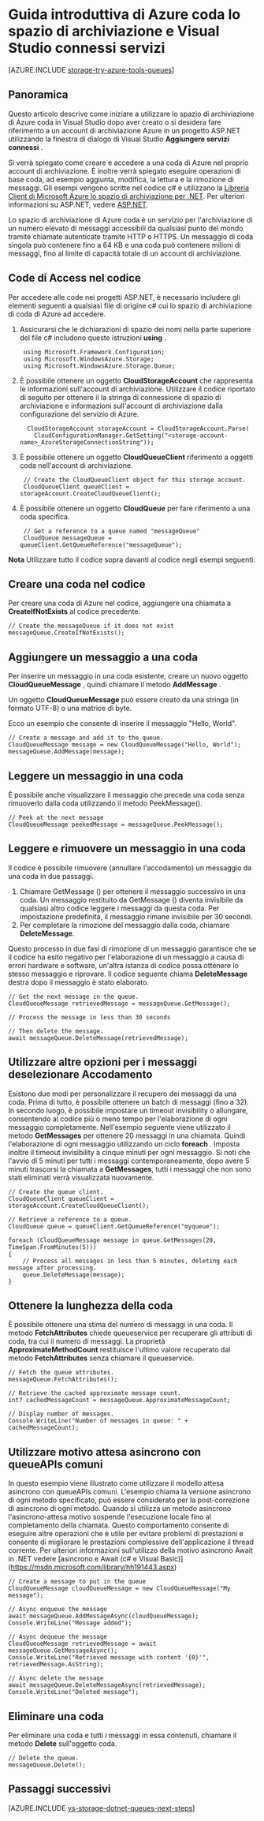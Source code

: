 <properties
    pageTitle="Guida introduttiva allo spazio di archiviazione di coda e Visual Studio connessi servizi (ASP.NET) | Microsoft Azure"
    description="Come iniziare a utilizzare lo spazio di archiviazione di Azure coda in un progetto ASP.NET in Visual Studio dopo la connessione a un account di archiviazione utilizzando Visual Studio connessi servizi"
    services="storage"
    documentationCenter=""
    authors="TomArcher"
    manager="douge"
    editor=""/>

<tags
    ms.service="storage"
    ms.workload="web"
    ms.tgt_pltfrm="vs-getting-started"
    ms.devlang="na"
    ms.topic="article"
    ms.date="08/15/2016"
    ms.author="tarcher"/>

# <a name="get-started-with-azure-queue-storage-and-visual-studio-connected-services"></a>Guida introduttiva di Azure coda lo spazio di archiviazione e Visual Studio connessi servizi

[AZURE.INCLUDE [storage-try-azure-tools-queues](../../includes/storage-try-azure-tools-queues.md)]

## <a name="overview"></a>Panoramica

Questo articolo descrive come iniziare a utilizzare lo spazio di archiviazione di Azure coda in Visual Studio dopo aver creato o si desidera fare riferimento a un account di archiviazione Azure in un progetto ASP.NET utilizzando la finestra di dialogo di Visual Studio **Aggiungere servizi connessi** .

Si verrà spiegato come creare e accedere a una coda di Azure nel proprio account di archiviazione. È inoltre verrà spiegato eseguire operazioni di base coda, ad esempio aggiunta, modifica, la lettura e la rimozione di messaggi. Gli esempi vengono scritte nel codice c# e utilizzano la [Libreria Client di Microsoft Azure lo spazio di archiviazione per .NET](https://msdn.microsoft.com/library/azure/dn261237.aspx). Per ulteriori informazioni su ASP.NET, vedere [ASP.NET](http://www.asp.net).

Lo spazio di archiviazione di Azure coda è un servizio per l'archiviazione di un numero elevato di messaggi accessibili da qualsiasi punto del mondo tramite chiamate autenticate tramite HTTP o HTTPS. Un messaggio di coda singola può contenere fino a 64 KB e una coda può contenere milioni di messaggi, fino al limite di capacità totale di un account di archiviazione.

## <a name="access-queues-in-code"></a>Code di Access nel codice

Per accedere alle code nei progetti ASP.NET, è necessario includere gli elementi seguenti a qualsiasi file di origine c# cui lo spazio di archiviazione di coda di Azure ad accedere.

1. Assicurarsi che le dichiarazioni di spazio dei nomi nella parte superiore del file c# includono queste istruzioni **using** .

        using Microsoft.Framework.Configuration;
        using Microsoft.WindowsAzure.Storage;
        using Microsoft.WindowsAzure.Storage.Queue;

2. È possibile ottenere un oggetto **CloudStorageAccount** che rappresenta le informazioni sull'account di archiviazione. Utilizzare il codice riportato di seguito per ottenere il la stringa di connessione di spazio di archiviazione e informazioni sull'account di archiviazione dalla configurazione del servizio di Azure.

         CloudStorageAccount storageAccount = CloudStorageAccount.Parse(
           CloudConfigurationManager.GetSetting("<storage-account-name>_AzureStorageConnectionString"));

3. È possibile ottenere un oggetto **CloudQueueClient** riferimento a oggetti coda nell'account di archiviazione.  

        // Create the CloudQueueClient object for this storage account.
        CloudQueueClient queueClient = storageAccount.CreateCloudQueueClient();

4. È possibile ottenere un oggetto **CloudQueue** per fare riferimento a una coda specifica.

        // Get a reference to a queue named "messageQueue"
        CloudQueue messageQueue = queueClient.GetQueueReference("messageQueue");


**Nota** Utilizzare tutto il codice sopra davanti al codice negli esempi seguenti.

## <a name="create-a-queue-in-code"></a>Creare una coda nel codice

Per creare una coda di Azure nel codice, aggiungere una chiamata a **CreateIfNotExists** al codice precedente.

    // Create the messageQueue if it does not exist
    messageQueue.CreateIfNotExists();

## <a name="add-a-message-to-a-queue"></a>Aggiungere un messaggio a una coda

Per inserire un messaggio in una coda esistente, creare un nuovo oggetto **CloudQueueMessage** , quindi chiamare il metodo **AddMessage** .

Un oggetto **CloudQueueMessage** può essere creato da una stringa (in formato UTF-8) o una matrice di byte.

Ecco un esempio che consente di inserire il messaggio "Hello, World".

    // Create a message and add it to the queue.
    CloudQueueMessage message = new CloudQueueMessage("Hello, World");
    messageQueue.AddMessage(message);

## <a name="read-a-message-in-a-queue"></a>Leggere un messaggio in una coda

È possibile anche visualizzare il messaggio che precede una coda senza rimuoverlo dalla coda utilizzando il metodo PeekMessage().

    // Peek at the next message
    CloudQueueMessage peekedMessage = messageQueue.PeekMessage();

## <a name="read-and-remove-a-message-in-a-queue"></a>Leggere e rimuovere un messaggio in una coda

Il codice è possibile rimuovere (annullare l'accodamento) un messaggio da una coda in due passaggi.
1. Chiamare GetMessage () per ottenere il messaggio successivo in una coda. Un messaggio restituito da GetMessage () diventa invisibile da qualsiasi altro codice leggere i messaggi da questa coda. Per impostazione predefinita, il messaggio rimane invisibile per 30 secondi.
2.  Per completare la rimozione del messaggio dalla coda, chiamare **DeleteMessage**.

Questo processo in due fasi di rimozione di un messaggio garantisce che se il codice ha esito negativo per l'elaborazione di un messaggio a causa di errori hardware e software, un'altra istanza di codice possa ottenere lo stesso messaggio e riprovare. Il codice seguente chiama **DeleteMessage** destra dopo il messaggio è stato elaborato.

    // Get the next message in the queue.
    CloudQueueMessage retrievedMessage = messageQueue.GetMessage();

    // Process the message in less than 30 seconds

    // Then delete the message.
    await messageQueue.DeleteMessage(retrievedMessage);


## <a name="use-additional-options-for-de-queuing-messages"></a>Utilizzare altre opzioni per i messaggi deselezionare Accodamento

Esistono due modi per personalizzare il recupero dei messaggi da una coda.
Prima di tutto, è possibile ottenere un batch di messaggi (fino a 32). In secondo luogo, è possibile impostare un timeout invisibility o allungare, consentendo al codice più o meno tempo per l'elaborazione di ogni messaggio completamente. Nell'esempio seguente viene utilizzato il metodo **GetMessages** per ottenere 20 messaggi in una chiamata. Quindi l'elaborazione di ogni messaggio utilizzando un ciclo **foreach** . Imposta inoltre il timeout invisibility a cinque minuti per ogni messaggio. Si noti che l'avvio di 5 minuti per tutti i messaggi contemporaneamente, dopo avere 5 minuti trascorsi la chiamata a **GetMessages**, tutti i messaggi che non sono stati eliminati verrà visualizzata nuovamente.

    // Create the queue client.
    CloudQueueClient queueClient = storageAccount.CreateCloudQueueClient();

    // Retrieve a reference to a queue.
    CloudQueue queue = queueClient.GetQueueReference("myqueue");

    foreach (CloudQueueMessage message in queue.GetMessages(20, TimeSpan.FromMinutes(5)))
    {
        // Process all messages in less than 5 minutes, deleting each message after processing.
        queue.DeleteMessage(message);
    }

## <a name="get-the-queue-length"></a>Ottenere la lunghezza della coda

È possibile ottenere una stima del numero di messaggi in una coda. Il metodo **FetchAttributes** chiede queueservice per recuperare gli attributi di coda, tra cui il numero di messaggi. La proprietà **ApproximateMethodCount** restituisce l'ultimo valore recuperato dal metodo **FetchAttributes** senza chiamare il queueservice.

    // Fetch the queue attributes.
    messageQueue.FetchAttributes();

    // Retrieve the cached approximate message count.
    int? cachedMessageCount = messageQueue.ApproximateMessageCount;

    // Display number of messages.
    Console.WriteLine("Number of messages in queue: " + cachedMessageCount);

## <a name="use-async-await-pattern-with-common-queueapis"></a>Utilizzare motivo attesa asincrono con queueAPIs comuni

In questo esempio viene illustrato come utilizzare il modello attesa asincrono con queueAPIs comuni. L'esempio chiama la versione asincrono di ogni metodo specificato, può essere considerato per la post-correzione di asincrono di ogni metodo. Quando si utilizza un metodo asincrono l'asincrono-attesa motivo sospende l'esecuzione locale fino al completamento della chiamata. Questo comportamento consente di eseguire altre operazioni che è utile per evitare problemi di prestazioni e consente di migliorare le prestazioni complessive dell'applicazione il thread corrente. Per ulteriori informazioni sull'utilizzo della motivo asincrono Await in .NET vedere [asincrono e Await (c# e Visual Basic)] (https://msdn.microsoft.com/library/hh191443.aspx)

    // Create a message to put in the queue
    CloudQueueMessage cloudQueueMessage = new CloudQueueMessage("My message");

    // Async enqueue the message
    await messageQueue.AddMessageAsync(cloudQueueMessage);
    Console.WriteLine("Message added");

    // Async dequeue the message
    CloudQueueMessage retrievedMessage = await messageQueue.GetMessageAsync();
    Console.WriteLine("Retrieved message with content '{0}'", retrievedMessage.AsString);

    // Async delete the message
    await messageQueue.DeleteMessageAsync(retrievedMessage);
    Console.WriteLine("Deleted message");

## <a name="delete-a-queue"></a>Eliminare una coda

Per eliminare una coda e tutti i messaggi in essa contenuti, chiamare il metodo **Delete** sull'oggetto coda.

    // Delete the queue.
    messageQueue.Delete();

## <a name="next-steps"></a>Passaggi successivi

[AZURE.INCLUDE [vs-storage-dotnet-queues-next-steps](../../includes/vs-storage-dotnet-queues-next-steps.md)]